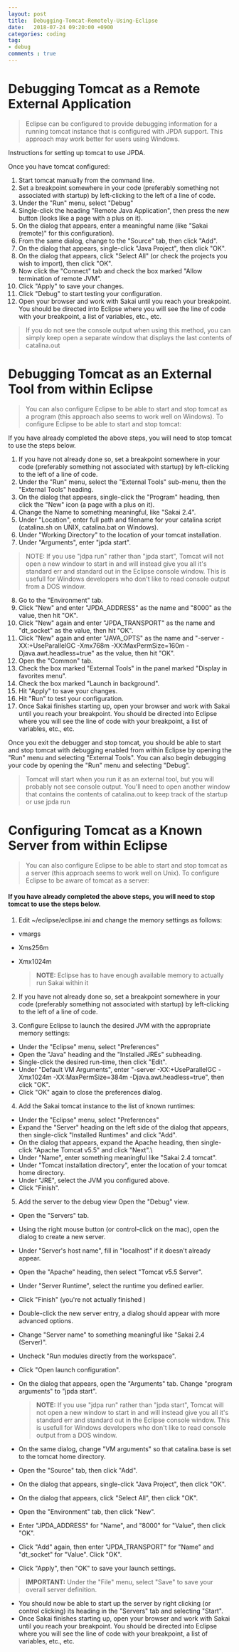 ```yaml
---
layout: post
title:  Debugging-Tomcat-Remotely-Using-Eclipse
date:   2018-07-24 09:20:00 +0900
categories: coding
tag:
- debug
comments : true
---
```


# Debugging Tomcat as a Remote External Application

 > Eclipse can be configured to provide debugging information for a running tomcat instance that is configured with JPDA support.  This approach may work better for users using Windows.

Instructions for setting up tomcat to use JPDA.

Once you have tomcat configured:

1. Start tomcat manually from the command line.
2. Set a breakpoint somewhere in your code (preferably something not associated with startup) by left-clicking to the left of a line of code.
3. Under the "Run" menu, select "Debug"
4. Single-click the heading "Remote Java Application", then press the new button (looks like a page with a plus on it).
5. On the dialog that appears, enter a meaningful name (like "Sakai (remote)" for this configuration).
6. From the same dialog, change to the "Source" tab, then click "Add".
7. On the dialog that appears, single-click "Java Project", then click "OK".
8. On the dialog that appears, click "Select All" (or check the projects you wish to import), then click "OK".
9. Now click the "Connect" tab and check the box marked "Allow termination of remote JVM".
10. Click "Apply" to save your changes.
11. Click "Debug" to start testing your configuration.
12. Open your browser and work with Sakai until you reach your breakpoint.  You should be directed into Eclipse where you will see the line of code with your breakpoint, a list of variables, etc., etc.

 > If you do not see the console output when using this method, you can simply keep open a separate window that displays the last contents of catalina.out

# Debugging Tomcat as an External Tool from within Eclipse

 > You can also configure Eclipse to be able to start and stop tomcat as a program (this approach also seems to work well on Windows).  To configure Eclipse to be able to start and stop tomcat:

If you have already completed the above steps, you will need to stop tomcat to use the steps below.

1. If you have not already done so, set a breakpoint somewhere in your code (preferably something not associated with startup) by left-clicking to the left of a line of code.
2. Under the "Run" menu, select the "External Tools" sub-menu, then the "External Tools" heading.
3. On the dialog that appears, single-click the "Program" heading, then click the "New" icon (a page with a plus on it).
4. Change the Name to something meaningful, like "Sakai 2.4".
5. Under "Location", enter full path and filename for your catalina script (catalina.sh on UNIX, catalina.bat on Windows).
6. Under "Working Directory" to the location of your tomcat installation.
7. Under "Arguments", enter "jpda start".
 > NOTE: If you use "jdpa run" rather than "jpda start", Tomcat will not open a new window to start in and will instead give you all it's standard err and standard out in the Eclipse console window. This is usefull for Windows developers who don't like to read console output from a DOS window.
8. Go to the "Environment" tab.
9. Click "New" and enter "JPDA_ADDRESS" as the name and "8000" as the value, then hit "OK".
10. Click "New" again and enter "JPDA_TRANSPORT" as the name and "dt_socket" as the value, then hit "OK".
11. Click "New" again and enter "JAVA_OPTS" as the name and "-server -XX:+UseParallelGC -Xmx768m -XX:MaxPermSize=160m -Djava.awt.headless=true" as the value, then hit "OK".
12. Open the "Common" tab.
13. Check the box marked "External Tools" in the panel marked "Display in favorites menu".
14. Check the box marked "Launch in background".
15. Hit "Apply" to save your changes.
16. Hit "Run" to test your configuration.
17. Once Sakai finishes starting up, open your browser and work with Sakai until you reach your breakpoint. You should be directed into Eclipse where you will see the line of code with your breakpoint, a list of variables, etc., etc.

Once you exit the debugger and stop tomcat, you should be able to start and stop tomcat with debugging enabled from within Eclipse by opening the "Run" menu and selecting "External Tools".  You can also begin debugging your code by opening the "Run" menu and selecting "Debug".

 > Tomcat will start when you run it as an external tool, but you will probably not see console output.  You'll need to open another window that contains the contents of catalina.out to keep track of the startup or use jpda run


# Configuring Tomcat as a Known Server from within Eclipse

 > You can also configure Eclipse to be able to start and stop tomcat as a server (this approach seems to work well on Unix).  To configure Eclipse to be aware of tomcat as a server:


#### If you have already completed the above steps, you will need to stop tomcat to use the steps below.

1. Edit ~/eclipse/eclipse.ini and change the memory settings as follows:
 - vmargs
 - Xms256m
 - Xmx1024m

    > <b>NOTE:</b> Eclipse has to have enough available memory to actually run Sakai within it

2. If you have not already done so, set a breakpoint somewhere in your code (preferably something not associated with startup) by left-clicking to the left of a line of code.

3. Configure Eclipse to launch the desired JVM with the appropriate memory settings:
 - Under the "Eclipse" menu, select "Preferences"
 - Open the "Java" heading and the "Installed JREs" subheading.
 - Single-click the desired run-time, then click "Edit".
 - Under "Default VM Arguments", enter "-server -XX:+UseParallelGC -Xmx1024m -XX:MaxPermSize=384m -Djava.awt.headless=true", then click "OK".
 - Click "OK" again to close the preferences dialog.

4. Add the Sakai tomcat instance to the list of known runtimes:
 - Under the "Eclipse" menu, select "Preferences"
 - Expand the "Server" heading on the left side of the dialog that appears, then single-click "Installed Runtimes" and click "Add".
 - On the dialog that appears, expand the Apache heading, then single-click "Apache Tomcat v5.5" and click "Next".\
 - Under "Name", enter something meaningful like "Sakai 2.4 tomcat".
 - Under "Tomcat installation directory", enter the location of your tomcat home directory.
 - Under "JRE", select the JVM you configured above.
 - Click "Finish".

5. Add the server to the debug view	 Open the "Debug" view.
 - Open the "Servers" tab.
 - Using the right mouse button (or control-click on the mac), open the dialog to create a new server.
 - Under "Server's host name", fill in "localhost" if it doesn't already appear.
 - Open the "Apache" heading, then select "Tomcat v5.5 Server".
 - Under "Server Runtime", select the runtime you defined earlier.
 - Click "Finish" (you're not actually finished  )
 - Double-click the new server entry, a dialog should appear with more advanced options.
 - Change "Server name" to something meaningful like "Sakai 2.4 (Server)".
 - Uncheck "Run modules directly from the workspace".
 - Click "Open launch configuration".
 - On the dialog that appears, open the "Arguments" tab.  Change "program arguments" to "jpda start".

    > <b>NOTE:</b> If you use "jdpa run" rather than "jpda start", Tomcat will not open a new window to start in and will instead give you all it's standard err and standard out in the Eclipse console window. This is usefull for Windows developers who don't like to read console output from a DOS window.

 - On the same dialog, change "VM arguments" so that catalina.base is set to the tomcat home directory.
 - Open the "Source" tab, then click "Add".
 - On the dialog that appears, single-click "Java Project", then click "OK".
 - On the dialog that appears, click "Select All", then click "OK".
 -  Open the "Environment" tab, then click "New".
 - Enter "JPDA_ADDRESS" for "Name", and "8000" for "Value", then click "OK".
 - Click "Add" again, then enter "JPDA_TRANSPORT" for "Name" and "dt_socket" for "Value".  Click "OK".
 - Click "Apply", then "OK" to save your launch settings.
  > <b>IMPORTANT:</b>  Under the "File" menu, select "Save" to save your overall server definition.
 - You should now be able to start up the server by right clicking (or control clicking) its heading in the "Servers" tab and selecting "Start".
 - Once Sakai finishes starting up, open your browser and work with Sakai until you reach your breakpoint. You should be directed into Eclipse where you will see the line of code with your breakpoint, a list of variables, etc., etc.
